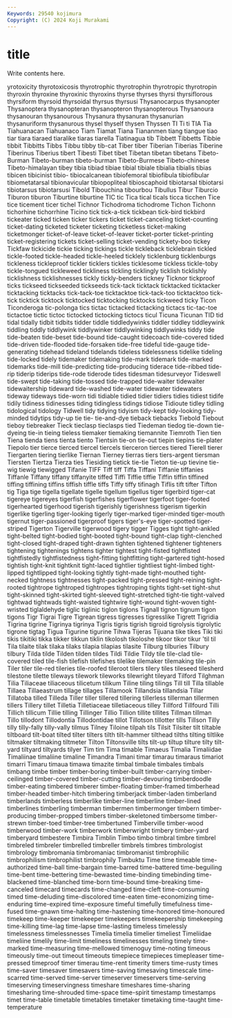 ```yaml
---
Keywords: 29540 kojimura
Copyright: (C) 2024 Koji Murakami
---
```


# title

Write contents here.



yrotoxicity thyrotoxicosis thyrotrophic thyrotrophin thyrotropic thyrotropin thyroxin
thyroxine thyroxinic thyroxins thyrse thyrses thyrsi thyrsiflorous thyrsiform thyrsoid thyrsoidal
thyrsus thyrsusi Thysanocarpus thysanopter Thysanoptera thysanopteran thysanopteron thysanopterous Thysanoura thysanouran
thysanourous Thysanura thysanuran thysanurian thysanuriform thysanurous thysel thyself thysen Thyssen
TI Ti ti TIA Tia Tiahuanacan Tiahuanaco Tiam Tiamat Tiana
Tiananmen tiang tiangue tiao tiar tiara tiaraed tiaralike tiaras tiarella
Tiatinagua tib Tibbett Tibbetts Tibbie tibbit Tibbitts Tibbs Tibbu tibby
tib-cat Tiber tiber Tiberian Tiberias Tiberine Tiberinus Tiberius tibert Tibesti
Tibet tibet Tibetan tibetan tibetans Tibeto-Burman Tibeto-burman tibeto-burman Tibeto-Burmese Tibeto-chinese
Tibeto-himalayan tibey tibia tibiad tibiae tibial tibiale tibialia tibialis tibias
tibicen tibicinist tibio- tibiocalcanean tibiofemoral tibiofibula tibiofibular tibiometatarsal tibionavicular tibiopopliteal
tibioscaphoid tibiotarsal tibiotarsi tibiotarsus tibiotarsusi Tibold Tibouchina tibourbou Tibullus Tibur
Tiburcio Tiburon tiburon Tiburtine tiburtine TIC tic Tica tical ticals
ticca ticchen Tice tice ticement ticer tichel Tichnor Tichodroma tichodrome
Tichon Tichonn tichorhine tichorrhine Ticino tick tick-a-tick tickbean tick-bird tickbird
tickeater ticked ticken ticker tickers ticket ticket-canceling ticket-counting ticket-dating ticketed
ticketer ticketing ticketless ticket-making ticketmonger ticket-of-leave ticket-of-leaver ticket-porter ticket-printing ticket-registering
tickets ticket-selling ticket-vending tickety-boo tickey Tickfaw tickicide tickie ticking tickings
tickle tickleback ticklebrain tickled tickle-footed tickle-headed tickle-heeled ticklely ticklenburg ticklenburgs
tickleness tickleproof tickler ticklers tickles ticklesome tickless tickle-toby tickle-tongued tickleweed
tickliness tickling ticklingly ticklish ticklishly ticklishness ticklishnesses tickly tickly-benders tickney
Ticknor tickproof ticks tickseed tickseeded tickseeds tick-tack ticktack ticktacked ticktacker
ticktacking ticktacks tick-tack-toe ticktacktoe tick-tack-too ticktacktoo tick-tick ticktick ticktock ticktocked
ticktocking ticktocks tickweed ticky Ticon Ticonderoga tic-polonga tics tictac tictacked
tictacking tictacs tic-tac-toe tictactoe tictic tictoc tictocked tictocking tictocs ticul
Ticuna Ticunan TID tid tidal tidally tidbit tidbits tidder tiddle
tiddledywinks tiddler tiddley tiddleywink tiddling tiddly tiddlywink tiddlywinker tiddlywinking tiddlywinks
tiddy tide tide-beaten tide-beset tide-bound tide-caught tidecoach tide-covered tided tide-driven
tide-flooded tide-forsaken tide-free tideful tide-gauge tide-generating tidehead tideland tidelands tideless
tidelessness tidelike tideling tide-locked tidely tidemaker tidemaking tide-mark tidemark tide-marked
tidemarks tide-mill tide-predicting tide-producing tiderace tide-ribbed tide-rip tiderip tiderips tide-rode
tiderode tides tidesman tidesurveyor Tideswell tide-swept tide-taking tide-tossed tide-trapped tide-waiter
tidewaiter tidewaitership tideward tide-washed tide-water tidewater tidewaters tideway tideways tide-worn
tidi tidiable tidied tidier tidiers tidies tidiest tidife tidily tidiness
tidinesses tiding tidingless tidings tidiose Tidioute tidley tidling tidological tidology
Tidwell tidy tidying tidyism tidy-kept tidy-looking tidy-minded tidytips tidy-up tie
tie- tie-and-dye tieback tiebacks Tiebold Tiebout tieboy tiebreaker Tieck tieclasp
tieclasps tied Tiedeman tiedog tie-down tie-dyeing tie-in tieing tieless tiemaker
tiemaking tiemannite Tiemroth Tien tien Tiena tienda tiens tienta tiento
Tientsin tie-on tie-out tiepin tiepins tie-plater Tiepolo tier tierce tierced
tiercel tiercels tierceron tierces tiered Tierell tierer Tiergarten tiering tierlike
Tiernan Tierney tierras tiers tiers-argent tiersman Tiersten Tiertza Tierza ties
Tiesiding tietick tie-tie Tieton tie-up tievine tie-wig tiewig tiewigged Tifanie
TIFF Tiff tiff Tiffa Tiffani Tiffanie tiffanies Tiffanle Tiffany tiffany
tiffanyite tiffed Tiffi Tiffie tiffie Tiffin tiffin tiffined tiffing tiffining
tiffins tiffish tiffle tiffs Tiffy tiffy tifinagh Tiflis tift tifter
Tifton tig Tiga tige tigella tigellate tigelle tigellum tigellus tiger
tigerbird tiger-cat tigereye tigereyes tigerfish tigerfishes tigerflower tigerfoot tiger-footed tigerhearted
tigerhood tigerish tigerishly tigerishness tigerism tigerkin tigerlike tigerling tiger-looking tigerly
tiger-marked tiger-minded tiger-mouth tigernut tiger-passioned tigerproof tigers tiger's-eye tiger-spotted tiger-striped
Tigerton Tigerville tigerwood tigery tigger Tigges tight tight-ankled tight-belted tight-bodied
tight-booted tight-bound tight-clap tight-clenched tight-closed tight-draped tight-drawn tighten tightened tightener
tighteners tightening tightenings tightens tighter tightest tight-fisted tightfisted tightfistedly tightfistedness
tight-fitting tightfitting tight-gartered tight-hosed tightish tight-knit tightknit tight-laced tightlier tightliest
tight-limbed tight-lipped tightlipped tight-looking tightly tight-made tight-mouthed tight-necked tightness tightnesses
tight-packed tight-pressed tight-reining tight-rooted tightrope tightroped tightropes tightroping tights tight-set
tight-shut tight-skinned tight-skirted tight-sleeved tight-stretched tight-tie tight-valved tightwad tightwads tight-waisted
tightwire tight-wound tight-woven tight-wristed tiglaldehyde tiglic tiglinic tiglon tiglons Tignall
tignon tignum tigon tigons Tigr Tigrai Tigre Tigrean tigress tigresses
tigresslike Tigrett Tigridia Tigrina tigrine Tigrinya tigrinya Tigris tigris tigrish
tigroid tigrolysis tigrolytic tigrone tigtag Tigua Tigurine tigurine Tihwa Tijeras
Tijuana tike tikes Tiki tiki tikis tikitiki tikka tikker tikkun
tiklin tikolosh tikoloshe tikoor tikor tikur 'til til Tila tilaite
tilak tilaka tilaks tilapia tilapias tilasite Tilburg tilburies Tilbury tilbury
Tilda tilde Tilden tilden tildes Tildi Tildie Tildy tile tile-clad
tile-covered tiled tile-fish tilefish tilefishes tilelike tilemaker tilemaking tile-pin Tiler
tiler tile-red tileries tile-roofed tileroot tilers tilery tiles tileseed tilesherd
tilestone tilette tileways tilework tileworks tilewright tileyard Tilford Tilghman Tilia
Tiliaceae tiliaceous tilicetum tilikum Tiline tiling tilings Till till Tilla
tillable Tillaea Tillaeastrum tillage tillages Tillamook Tillandsia tillandsia Tillar Tillatoba
tilled Tilleda Tiller tiller tillered tillering tillerless tillerman tillermen tillers
Tillery tillet Tilletia Tilletiaceae tilletiaceous tilley Tillford Tillfourd Tilli Tillich
tillicum Tillie tilling Tillinger Tillio Tillion tillite tillites Tillman tillman
Tillo tillodont Tillodontia Tillodontidae tillot Tillotson tillotter tills Tillson Tilly
tilly tilly-fally tilly-vally tilmus Tilney Tiloine tilpah tils Tilsit Tilsiter
tilt tiltable tiltboard tilt-boat tilted tilter tilters tilth tilt-hammer tilthead
tilths tilting tiltlike tiltmaker tiltmaking tiltmeter Tilton Tiltonsville tilts tilt-up
tiltup tilture tilty tilt-yard tiltyard tiltyards tilyer Tim tim Tima
timable Timaeus Timalia Timaliidae Timaliinae timaliine timaline Timandra Timani timar
timarau timaraus timariot timarri Timaru timaua timawa timazite timbal timbale
timbales timbals timbang timbe timber timber-boring timber-built timber-carrying timber-ceilinged timber-covered
timber-cutting timber-devouring timberdoodle timber-eating timbered timberer timber-floating timber-framed timberhead timber-headed
timber-hitch timbering timberjack timber-laden timberland timberlands timberless timberlike timber-line timberline
timber-lined timberlines timberling timberman timbermen timbermonger timbern timber-producing timber-propped timbers
timber-skeletoned timbersome timber-strewn timber-toed timber-tree timbertuned Timberville timber-wood timberwood timber-work
timberwork timberwright timbery timber-yard timberyard timbestere Timbira Timblin Timbo timbo
timbral timbre timbrel timbreled timbreler timbrelled timbreller timbrels timbres timbrologist
timbrology timbromania timbromaniac timbromanist timbrophilic timbrophilism timbrophilist timbrophily Timbuktu Time
time timeable time-authorized time-ball time-bargain time-barred time-battered time-beguiling time-bent time-bettering
time-bewasted time-binding timebinding time-blackened time-blanched time-born time-bound time-breaking time-canceled timecard
timecards time-changed time-cleft time-consuming timed time-deluding time-discolored time-eaten time-economizing time-enduring
time-expired time-exposure timeful timefully timefulness time-fused time-gnawn time-halting time-hastening time-honored
time-honoured timekeep time-keeper timekeeper timekeepers timekeepership timekeeping time-killing time-lag time-lapse
time-lasting timeless timelessly timelessness timelessnesses Timelia timelia timelier timeliest Timeliidae
timeliine timelily time-limit timeliness timelinesses timeling timely time-marked time-measuring time-mellowed
timenoguy time-noting timeous timeously time-out timeout timeouts timepiece timepieces timepleaser
time-pressed timeproof timer timerau time-rent timerity timers time-rusty times time-saver
timesaver timesavers time-saving timesaving timescale time-scarred time-served time-server timeserver timeservers
time-serving timeserving timeservingness timeshare timeshares time-sharing timesharing time-shrouded time-space time-spirit
timestamp timestamps timet time-table timetable timetables timetaker timetaking time-taught time-temperature
